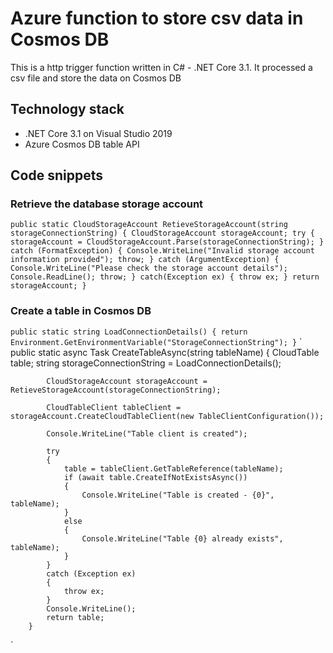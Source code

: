 # Azure function to store csv data in Cosmos DB

This is a http trigger function written in C# - .NET Core 3.1. It processed a csv file and store the data on Cosmos DB

## Technology stack  
* .NET Core 3.1 on Visual Studio 2019
* Azure Cosmos DB table API

## Code snippets
### Retrieve the database storage account
`
public static CloudStorageAccount RetieveStorageAccount(string storageConnectionString)
{
    CloudStorageAccount storageAccount;
    try
    {
        storageAccount = CloudStorageAccount.Parse(storageConnectionString);
    }
    catch (FormatException)
    {
        Console.WriteLine("Invalid storage account information provided");
        throw;
     }
     catch (ArgumentException)
     {
        Console.WriteLine("Please check the storage account details");
        Console.ReadLine();
        throw;
      }
      catch(Exception ex)
      {
          throw ex;
       }
       return storageAccount;
  }
`
### Create a table in Cosmos DB
`
public static string LoadConnectionDetails()
{
    return Environment.GetEnvironmentVariable("StorageConnectionString");
}
   `
`    
         public static async Task<CloudTable> CreateTableAsync(string tableName)
        {
            CloudTable table;
            string storageConnectionString = LoadConnectionDetails();

            CloudStorageAccount storageAccount = RetieveStorageAccount(storageConnectionString);

            CloudTableClient tableClient = storageAccount.CreateCloudTableClient(new TableClientConfiguration());

            Console.WriteLine("Table client is created");

            try
            {
                table = tableClient.GetTableReference(tableName);
                if (await table.CreateIfNotExistsAsync())
                {
                    Console.WriteLine("Table is created - {0}", tableName);
                }
                else
                {
                    Console.WriteLine("Table {0} already exists", tableName);
                }
            }
            catch (Exception ex)
            {
                throw ex;
            }
            Console.WriteLine();
            return table;
        }
`
